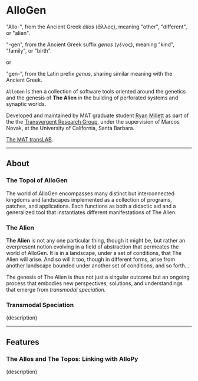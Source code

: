 # AlloGen

"Allo-", from the Ancient Greek *állos* (ἄλλος), meaning "other", "different", or "alien".

"-gen", from the Ancient Greek suffix *genos* (γένος), meaning "kind", "family", or "birth".

or 

"gen-", from the Latin prefix *genus*, sharing similar meaning with the Ancient Greek.

`AlloGen` is then a collection of software tools oriented around the genetics and the genesis of **The Alien** in the building of perforated systems and synaptic worlds.

Developed and maintained by MAT graduate student [Ryan Millett](https://www.mat.ucsb.edu/students/#rmillett) as part of the the [Transvergent Research Group](https://translab.mat.ucsb.edu/about/), under the supervision of Marcos Novak, at the University of California, Santa Barbara.

[The MAT transLAB](https://translab.mat.ucsb.edu/).

---

## About

### The Topoi of **AlloGen**

The world of AlloGen encompasses many distinct but interconnected kingdoms and landscapes implemented as a collection of programs, patches, and applications.  Each functions as both a didactic aid and a generalized tool that instantiates different manifestations of The Alien.

### The Alien

**The Alien** is not any one particular thing, though it might be, but rather an everpresent notion evolving in a field of abstraction that permeates the world of AlloGen.  It is in a landscape, under a set of conditions, that The Alien will arise.  And so will it too, though in different forms, arise from another landscape bounded under another set of conditions, and so forth...

The genesis of The Alien is thus not just a singular outcome but an ongoing process that embodies new perspectives, solutions, and understandings that emerge from *transmodal speciation.*

### Transmodal Speciation

(description)

---

## Features

### The Allos and The Topos:  Linking with AlloPy

(description)
